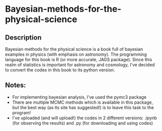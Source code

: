 # Bayesian-methods-for-the-physical-science
Description
-----------
Bayesian methods for the physical science is a book full of bayesian examples in physics (with emphasis on astronomy). The programming language for this book is R (or more accurate, JAGS package). Since this realm of statistics is important for astronomy and cosmology, I've decided to convert the codes in this book to its python version. 

Notes:
------
- For implementing bayesian analysis, I've used the pymc3 package
- There are multiple MCMC methods which is available in this package, but the best way (as its site has suggested!) is to leave this task to the program!
- I've uploaded (and will upload!) the codes in 2 different versions: .ipynb (for observing the results) and .py (for downloading and using codes)

